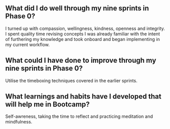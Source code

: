 ## What did I do well through my nine sprints in Phase 0?
I turned up with compassion, wellingness, kindness, openness and integrity. I spent quality time revising concepts I was already familiar with the intent of furthering my knowledge and took onboard and began implementing in my current workflow.

## What could I have done to improve through my nine sprints in Phase 0?
Utilise the timeboxing techniques covered in the earlier sprints.

## What learnings and habits have I developed that will help me in Bootcamp?
Self-awreness, taking the time to reflect and practicing meditation and mindfulness.